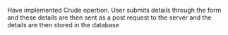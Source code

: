 Have implemented Crude opertion. User submits details through the form and these details are then sent as a post request to the server and the details are then stored in the database

